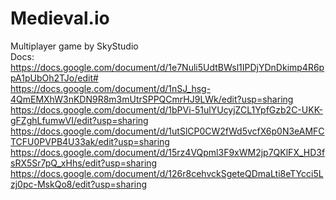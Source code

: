 # Medieval.io
Multiplayer game by SkyStudio<br>
Docs: https://docs.google.com/document/d/1e7Nuli5UdtBWsl1IPDjYDnDkimp4R6ppA1pUbOh2TJo/edit#<br>
https://docs.google.com/document/d/1nSJ_hsg-4QmEMXhW3nKDN9R8m3mUtrSPPQCmrHJ9LWk/edit?usp=sharing<br>
https://docs.google.com/document/d/1bPVi-51ulYUcyjZCL1YpfGzb2C-UKK-gFZghLfumwVI/edit?usp=sharing<br>
https://docs.google.com/document/d/1utSlCP0CW2fWd5vcfX6p0N3eAMFCTCFU0PVPB4U33ak/edit?usp=sharing<br>
https://docs.google.com/document/d/15rz4VQpml3F9xWM2jp7QKlFX_HD3fsRX5Sr7pQ_xHhs/edit?usp=sharing
https://docs.google.com/document/d/126r8cehvckSgeteQDmaLti8eTYcci5Lzj0pc-MskQo8/edit?usp=sharing
